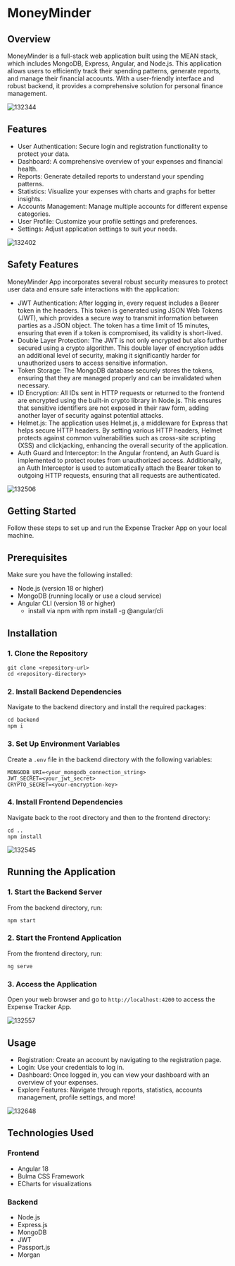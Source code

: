 # MoneyMinder

## Overview

MoneyMinder is a full-stack web application built using the MEAN stack, which includes MongoDB, Express, Angular, and Node.js. This application allows users to efficiently track their spending patterns, generate reports, and manage their financial accounts. With a user-friendly interface and robust backend, it provides a comprehensive solution for personal finance management.

![132344](https://github.com/user-attachments/assets/4bebd769-a7e4-4d49-bf1e-86dab91da090)

## Features

* User Authentication: Secure login and registration functionality to protect your data.
* Dashboard: A comprehensive overview of your expenses and financial health.
* Reports: Generate detailed reports to understand your spending patterns.
* Statistics: Visualize your expenses with charts and graphs for better insights.
* Accounts Management: Manage multiple accounts for different expense categories.
* User Profile: Customize your profile settings and preferences.
* Settings: Adjust application settings to suit your needs.

![132402](https://github.com/user-attachments/assets/24672671-5f08-458b-a428-82cbb31c6457)

## Safety Features
MoneyMinder App incorporates several robust security measures to protect user data and ensure safe interactions with the application:
* JWT Authentication: After logging in, every request includes a Bearer token in the headers. This token is generated using JSON Web Tokens (JWT), which provides a secure way to transmit information between parties as a JSON object. The token has a time limit of 15 minutes, ensuring that even if a token is compromised, its validity is short-lived.
* Double Layer Protection: The JWT is not only encrypted but also further secured using a crypto algorithm. This double layer of encryption adds an additional level of security, making it significantly harder for unauthorized users to access sensitive information.
* Token Storage: The MongoDB database securely stores the tokens, ensuring that they are managed properly and can be invalidated when necessary.
* ID Encryption: All IDs sent in HTTP requests or returned to the frontend are encrypted using the built-in crypto library in Node.js. This ensures that sensitive identifiers are not exposed in their raw form, adding another layer of security against potential attacks.
* Helmet.js: The application uses Helmet.js, a middleware for Express that helps secure HTTP headers. By setting various HTTP headers, Helmet protects against common vulnerabilities such as cross-site scripting (XSS) and clickjacking, enhancing the overall security of the application.
* Auth Guard and Interceptor: In the Angular frontend, an Auth Guard is implemented to protect routes from unauthorized access. Additionally, an Auth Interceptor is used to automatically attach the Bearer token to outgoing HTTP requests, ensuring that all requests are authenticated.

![132506](https://github.com/user-attachments/assets/0d785c9c-fa03-4bac-9d89-4d6e19b50bd6)

## Getting Started
Follow these steps to set up and run the Expense Tracker App on your local machine.

## Prerequisites
Make sure you have the following installed:

* Node.js (version 18 or higher)
* MongoDB (running locally or use a cloud service)
* Angular CLI (version 18 or higher)
    * install via npm with npm install -g @angular/cli

## Installation

### 1. Clone the Repository

```
git clone <repository-url>
cd <repository-directory>
```

### 2. Install Backend Dependencies
Navigate to the backend directory and install the required packages:

```
cd backend
npm i
```

### 3. Set Up Environment Variables

Create a `.env` file in the backend directory with the following variables:

```
MONGODB_URI=<your_mongodb_connection_string>
JWT_SECRET=<your_jwt_secret>
CRYPTO_SECRET=<your-encryption-key>
```

### 4. Install Frontend Dependencies

Navigate back to the root directory and then to the frontend directory:

```
cd ..
npm install
```

![132545](https://github.com/user-attachments/assets/227bcde5-09b1-4a6b-b34c-86b10e61accf)

## Running the Application

### 1. Start the Backend Server

From the backend directory, run:

```
npm start
```

### 2. Start the Frontend Application

From the frontend directory, run:

```
ng serve
```

### 3. Access the Application

Open your web browser and go to `http://localhost:4200` to access the Expense Tracker App.

![132557](https://github.com/user-attachments/assets/159b5091-97f5-4cc8-90d1-36dccaa53577)

## Usage

* Registration: Create an account by navigating to the registration page.
* Login: Use your credentials to log in.
* Dashboard: Once logged in, you can view your dashboard with an overview of your expenses.
* Explore Features: Navigate through reports, statistics, accounts management, profile settings, and more!

![132648](https://github.com/user-attachments/assets/231ab68e-9074-486e-b510-38e5dbab75d9)

## Technologies Used
### Frontend
* Angular 18
* Bulma CSS Framework
* ECharts for visualizations

### Backend
* Node.js
* Express.js
* MongoDB
* JWT
* Passport.js
* Morgan
